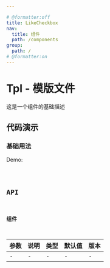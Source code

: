 ```yaml
---

# @formatter:off
title: LikeCheckbox 
nav:
  title: 组件
  path: /components
group:
  path: /
# @formatter:on
---
```


# Tpl - 模版文件

这是一个组件的基础描述

## 代码演示

### 基础用法

Demo:

<code src="./demos/index.tsx"  background="#f0f2f5" />

## API

### 组件

| 参数 | 说明 | 类型 | 默认值 | 版本 |
| ---- | ---- | ---- | ------ | ---- |
| -    | -    | -    | -      | -    |
